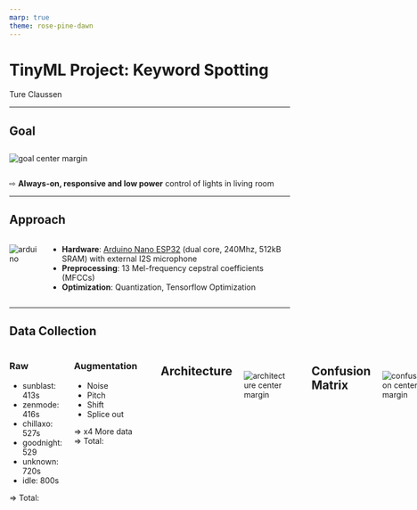 ```yaml
---
marp: true
theme: rose-pine-dawn
---
```


<style type="text/css">
.columns {
    display: grid;
    grid-template-columns: repeat(2, minmax(0, 1fr));
    gap: 1rem;
}

img {
    background-color: transparent !important;
    max-height: 55vh;
    height: auto;
    width: auto;
    max-width: 100%;
}

img[alt~="center"] {
    display: block;
    margin: 0 auto;
}

img[alt~="margin"] {
    margin-top: 2em;
    margin-bottom: 2em;
}
</style>

# TinyML Project: Keyword Spotting

Ture Claussen

---

## Goal

![goal center margin](assets/goal.drawio.png)

⇨ **Always-on, responsive and low power** control of lights in living room

---

## Approach

<div class="columns">
<div>

![arduino](./assets/arduino_nano_esp32.jpg)

</div>

<div>

- **Hardware**: [Arduino Nano ESP32](https://docs.arduino.cc/hardware/nano-esp32/) (dual core, 240Mhz, 512kB SRAM) with external I2S microphone
- **Preprocessing**: 13 Mel-frequency cepstral coefficients (MFCCs)
- **Optimization**: Quantization, Tensorflow Optimization

</div>
</div>

---

## Data Collection

<div class="columns">
<div>

### Raw

- sunblast: 413s
- zenmode: 416s
- chillaxo: 527s
- goodnight: 529
- unknown: 720s
- idle: 800s

=> Total: 

</div>
<div>

### Augmentation

- Noise
- Pitch
- Shift
- Splice out

=> x4 More data
=> Total: 

</div>

---

## Architecture

![architecture center margin](assets/architecture.drawio.png)

---

## Confusion Matrix

![confusion center margin](assets/confusion.png)

---

## Technical Overview

![overview center margin](assets/technical_overview.drawio.png)

---

## Continuous Audio via Ring Buffer

![ring center margin](assets/ring_buffer.drawio.png)

---

## Performance

![performance center margin](assets/performance.drawio.png)

---

## Memory Footprint

![memory center margin](assets/memory.drawio.png)

---

## Demo Time!

---

## Project Result

1. **Phase: MVP (5 points)** ✅
   - Self-created, small dataset with multiple human voices
   - Detection of one command spoken clearly, close and without noise
   - Receive classification result via serial monitor
2. **Phase: Extended MVP (10 points)**
   - Addtion of three more commands (max three syllables)
   - Extension of dataset with synthetic data (with TTS model)
3. **Phase: Usable Product (15 points)**
   - Integration: Works with MQTT and Home Assistant ✅
   - Reactivity: Time from command to MQTT message in less than one second ✅
   - Robustness: All distances and usual noice scenarios (conversation, TV etc.) ✅

---

## Learnings

- Tensorflow Optmization (QAT etc.) only supports Keras 2 and has very limited architecture support
- Synthetic data did not add as much value as hoped

---

## Future Work

- Get rid of dynamic memory allocations
- Optimize Fourier Transformation even more
- More data augmentation
- More advanced architectures
- NAS is promising as hyperparameters are quite random at the moment

